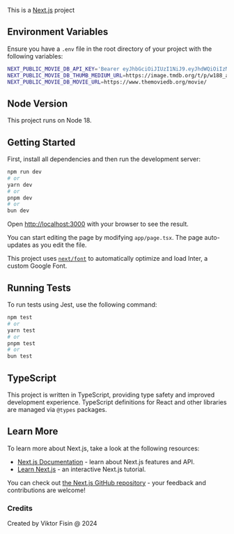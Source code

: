 This is a [Next.js](https://nextjs.org/) project 

## Environment Variables

Ensure you have a `.env` file in the root directory of your project with the following variables:

```bash
NEXT_PUBLIC_MOVIE_DB_API_KEY='Bearer eyJhbGciOiJIUzI1NiJ9.eyJhdWQiOiIzMWFiOTRjNTk5NzU1MDg5NjRhZDgzMjcxZjBjNDE0NiIsIm5iZiI6MTcxOTk0NDAwMS40NTIzNDUsInN1YiI6IjY2ODQ0MjdjMGFjMGIwMmM2YjYwYTYzYSIsInNjb3BlcyI6WyJhcGlfcmVhZCJdLCJ2ZXJzaW9uIjoxfQ.Q-vqzFJ5_Ki6vXYnUjBEKVHXpJ-ttzjP5qRAw-BFXwo'
NEXT_PUBLIC_MOVIE_DB_THUMB_MEDIUM_URL=https://image.tmdb.org/t/p/w188_and_h282_bestv2/
NEXT_PUBLIC_MOVIE_DB_MOVIE_URL=https://www.themoviedb.org/movie/
```

## Node Version

This project runs on Node 18.

## Getting Started


First, install all dependencies and then run the development server:

```bash
npm run dev
# or
yarn dev
# or
pnpm dev
# or
bun dev
```

Open [http://localhost:3000](http://localhost:3000) with your browser to see the result.

You can start editing the page by modifying `app/page.tsx`. The page auto-updates as you edit the file.

This project uses [`next/font`](https://nextjs.org/docs/basic-features/font-optimization) to automatically optimize and load Inter, a custom Google Font.

## Running Tests

To run tests using Jest, use the following command:

```bash
npm test
# or
yarn test
# or
pnpm test
# or
bun test
```
## TypeScript

This project is written in TypeScript, providing type safety and improved development experience. TypeScript definitions for React and other libraries are managed via `@types` packages.


## Learn More

To learn more about Next.js, take a look at the following resources:

- [Next.js Documentation](https://nextjs.org/docs) - learn about Next.js features and API.
- [Learn Next.js](https://nextjs.org/learn) - an interactive Next.js tutorial.

You can check out [the Next.js GitHub repository](https://github.com/vercel/next.js/) - your feedback and contributions are welcome!

### Credits

Created by Viktor Fisin @ 2024